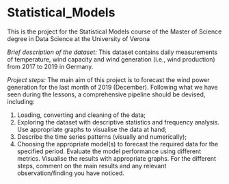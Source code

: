 # Statistical_Models
This is the project for the Statistical Models course of the Master of Science degree in Data Science at the University of Verona

*Brief description of the dataset:*
This dataset contains daily measurements of temperature, wind capacity and wind generation (i.e., wind production) from 2017 to 2019 in Germany.

*Project steps:*
The main aim of this project is to forecast the wind power generation for the last month of 2019 (December).
Following what we have seen during the lessons, a comprehensive pipeline should be devised, including:
1. Loading, converting and cleaning of the data;
2. Exploring the dataset with descriptive statistics and frequency analysis. Use appropriate graphs to visualise the data at hand;
3. Describe the time series patterns (visually and numerically);
4. Choosing the appropriate model(s) to forecast the required data for the specified period. Evaluate the model performance using different metrics. Visualise the results with appropriate graphs. For the different steps, comment on the main results and any relevant observation/finding you have noticed.